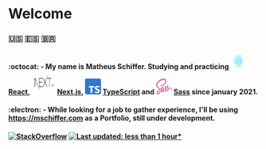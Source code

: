 # Welcome

### :us: :es: :brazil:

#### :octocat: - My name is **Matheus Schiffer**. Studying and practicing **<img src="React.svg" width="32px" height="32px"/>[React](https://www.reactjs.org), <img src="next.svg" width="48px" height="48px" /> [Next.js](https://nextjs.org/), <img src="Typescript.svg" width="32px" height="32px" /> [TypeScript](https://www.typescriptlang.org/) and <img src="SassLogo.svg" width="32px" height="32px" /> [Sass](https://sass-lang.com/)** since january 2021.

#### :electron: - While looking for a job to gather experience, I'll be using https://mschiffer.com as a Portfolio, still under development.

#### [![StackOverflow](https://img.shields.io/badge/StackOverflow-1-F27F33?logo=stackoverflow)](https://stackoverflow.com/users/11280354/psychobellic) [![Last updated: less than 1 hour*](https://img.shields.io/badge/last%20updated-less%20than%201%20hour*-green)](https://github.com/Psychobellic/actions)

